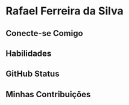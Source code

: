 # Rafael Ferreira da Silva

## Conecte-se Comigo


## Habilidades

## GitHub Status

## Minhas Contribuições
